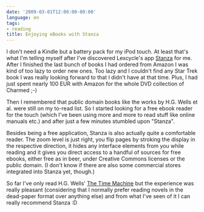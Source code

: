 ```yaml
---
date: '2009-03-01T12:00:00-00:00'
language: en
tags:
- reading
title: Enjoying eBooks with Stanza
---
```



I don't need a Kindle but a battery pack for my iPod touch. At least that's
what I'm telling myself after I've discovered Lexcycle's app [Stanza][] for me.
After I finished the last bunch of books I had ordered from Amazon I was kind
of too lazy to order new ones. Too lazy and I couldn't find any Star Trek book
I was really looking forward to that I didn't have at that time. Plus, I had
just spent nearly 100 EUR with Amazon for the whole DVD collection of Charmed
;-)

Then I remembered that public domain books like the works by H.G. Wells et al.
were still on my to-read list. So I started looking for a free ebook reader
for the touch (which I've been using more and more to read stuff like online manuals
etc.) and after just a few minutes stumbled upon "Stanza". 

Besides being a free application, Stanza is also actually quite a comfortable
reader. The zoom level is just right, you flip pages by stroking the display
in the respective direction, it hides any interface elements from you while
reading and it gives you direct access to a handful of sources for free
ebooks, either free as in beer, under Creative Commons licenses or the public
domain. (I don't know if there are also some commercial stores integrated into
Stanza yet, though.)

So far I've only read H.G. Wells' [The Time Machine][] but the experience was
really pleasant (considering that I normally prefer reading novels in the
dead-paper format over anything else) and from what I've seen of it I can
really recommend Stanza :D

[Stanza]: http://www.lexcycle.com/
[The Time Machine]: http://www.gutenberg.org/etext/35
